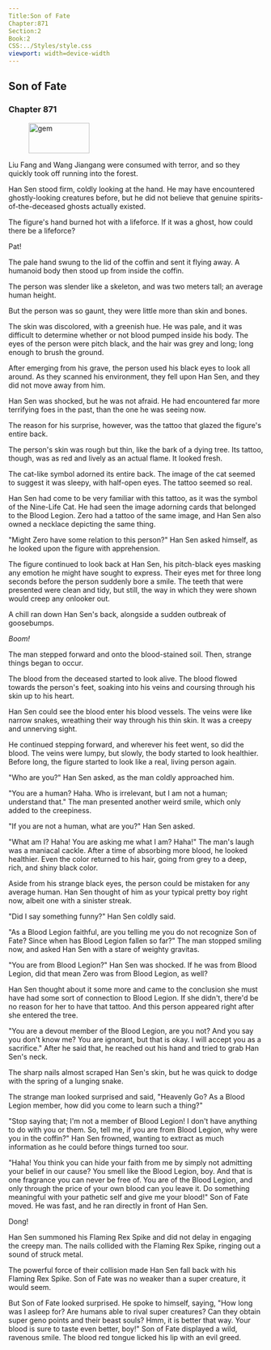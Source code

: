 ```yaml
---
Title:Son of Fate 
Chapter:871 
Section:2 
Book:2 
CSS:../Styles/style.css 
viewport: width=device-width
---
```

  
## Son of Fate
### Chapter 871
  
<figure>
	<img src="../Images/gem.gif" alt="gem" id="gem" width="120" height="60" />
</figure>
  

  
Liu Fang and Wang Jiangang were consumed with terror, and so they quickly took off running into the forest.

Han Sen stood firm, coldly looking at the hand. He may have encountered ghostly-looking creatures before, but he did not believe that genuine spirits-of-the-deceased ghosts actually existed.

The figure's hand burned hot with a lifeforce. If it was a ghost, how could there be a lifeforce?

Pat!

The pale hand swung to the lid of the coffin and sent it flying away. A humanoid body then stood up from inside the coffin.

The person was slender like a skeleton, and was two meters tall; an average human height.

But the person was so gaunt, they were little more than skin and bones.

The skin was discolored, with a greenish hue. He was pale, and it was difficult to determine whether or not blood pumped inside his body. The eyes of the person were pitch black, and the hair was grey and long; long enough to brush the ground.

After emerging from his grave, the person used his black eyes to look all around. As they scanned his environment, they fell upon Han Sen, and they did not move away from him.

Han Sen was shocked, but he was not afraid. He had encountered far more terrifying foes in the past, than the one he was seeing now.

The reason for his surprise, however, was the tattoo that glazed the figure's entire back.

The person's skin was rough but thin, like the bark of a dying tree. Its tattoo, though, was as red and lively as an actual flame. It looked fresh.

The cat-like symbol adorned its entire back. The image of the cat seemed to suggest it was sleepy, with half-open eyes. The tattoo seemed so real.

Han Sen had come to be very familiar with this tattoo, as it was the symbol of the Nine-Life Cat. He had seen the image adorning cards that belonged to the Blood Legion. Zero had a tattoo of the same image, and Han Sen also owned a necklace depicting the same thing.

"Might Zero have some relation to this person?" Han Sen asked himself, as he looked upon the figure with apprehension.

The figure continued to look back at Han Sen, his pitch-black eyes masking any emotion he might have sought to express. Their eyes met for three long seconds before the person suddenly bore a smile. The teeth that were presented were clean and tidy, but still, the way in which they were shown would creep any onlooker out.

A chill ran down Han Sen's back, alongside a sudden outbreak of goosebumps.

*Boom!*

The man stepped forward and onto the blood-stained soil. Then, strange things began to occur.

The blood from the deceased started to look alive. The blood flowed towards the person's feet, soaking into his veins and coursing through his skin up to his heart.

Han Sen could see the blood enter his blood vessels. The veins were like narrow snakes, wreathing their way through his thin skin. It was a creepy and unnerving sight.

He continued stepping forward, and wherever his feet went, so did the blood. The veins were lumpy, but slowly, the body started to look healthier. Before long, the figure started to look like a real, living person again.

"Who are you?" Han Sen asked, as the man coldly approached him.

"You are a human? Haha. Who is irrelevant, but I am not a human; understand that." The man presented another weird smile, which only added to the creepiness.

"If you are not a human, what are you?" Han Sen asked.

"What am I? Haha! You are asking me what I am? Haha!" The man's laugh was a maniacal cackle. After a time of absorbing more blood, he looked healthier. Even the color returned to his hair, going from grey to a deep, rich, and shiny black color.

Aside from his strange black eyes, the person could be mistaken for any average human. Han Sen thought of him as your typical pretty boy right now, albeit one with a sinister streak.

"Did I say something funny?" Han Sen coldly said.

"As a Blood Legion faithful, are you telling me you do not recognize Son of Fate? Since when has Blood Legion fallen so far?" The man stopped smiling now, and asked Han Sen with a stare of weighty gravitas.

"You are from Blood Legion?" Han Sen was shocked. If he was from Blood Legion, did that mean Zero was from Blood Legion, as well?

Han Sen thought about it some more and came to the conclusion she must have had some sort of connection to Blood Legion. If she didn't, there'd be no reason for her to have that tattoo. And this person appeared right after she entered the tree.

"You are a devout member of the Blood Legion, are you not? And you say you don't know me? You are ignorant, but that is okay. I will accept you as a sacrifice." After he said that, he reached out his hand and tried to grab Han Sen's neck.

The sharp nails almost scraped Han Sen's skin, but he was quick to dodge with the spring of a lunging snake.

The strange man looked surprised and said, "Heavenly Go? As a Blood Legion member, how did you come to learn such a thing?"

"Stop saying that; I'm not a member of Blood Legion! I don't have anything to do with you or them. So, tell me, if you are from Blood Legion, why were you in the coffin?" Han Sen frowned, wanting to extract as much information as he could before things turned too sour.

"Haha! You think you can hide your faith from me by simply not admitting your belief in our cause? You smell like the Blood Legion, boy. And that is one fragrance you can never be free of. You are of the Blood Legion, and only through the price of your own blood can you leave it. Do something meaningful with your pathetic self and give me your blood!" Son of Fate moved. He was fast, and he ran directly in front of Han Sen.

Dong!

Han Sen summoned his Flaming Rex Spike and did not delay in engaging the creepy man. The nails collided with the Flaming Rex Spike, ringing out a sound of struck metal.

The powerful force of their collision made Han Sen fall back with his Flaming Rex Spike. Son of Fate was no weaker than a super creature, it would seem.

But Son of Fate looked surprised. He spoke to himself, saying, "How long was I asleep for? Are humans able to rival super creatures? Can they obtain super geno points and their beast souls? Hmm, it is better that way. Your blood is sure to taste even better, boy!" Son of Fate displayed a wild, ravenous smile. The blood red tongue licked his lip with an evil greed.